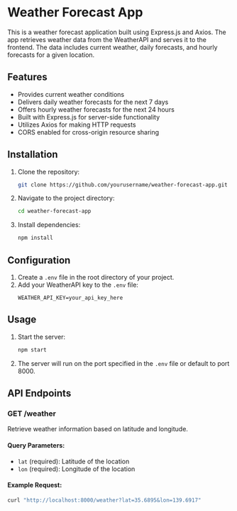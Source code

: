 # Weather Forecast App

This is a weather forecast application built using Express.js and Axios. The app retrieves weather data from the WeatherAPI and serves it to the frontend. The data includes current weather, daily forecasts, and hourly forecasts for a given location.

## Features

- Provides current weather conditions
- Delivers daily weather forecasts for the next 7 days
- Offers hourly weather forecasts for the next 24 hours
- Built with Express.js for server-side functionality
- Utilizes Axios for making HTTP requests
- CORS enabled for cross-origin resource sharing

## Installation

1. Clone the repository:
    ```bash
    git clone https://github.com/yourusername/weather-forecast-app.git
    ```
2. Navigate to the project directory:
    ```bash
    cd weather-forecast-app
    ```
3. Install dependencies:
    ```bash
    npm install
    ```

## Configuration

1. Create a `.env` file in the root directory of your project.
2. Add your WeatherAPI key to the `.env` file:
    ```plaintext
    WEATHER_API_KEY=your_api_key_here
    ```

## Usage

1. Start the server:
    ```bash
    npm start
    ```
2. The server will run on the port specified in the `.env` file or default to port 8000.

## API Endpoints

### GET /weather

Retrieve weather information based on latitude and longitude.

#### Query Parameters:
- `lat` (required): Latitude of the location
- `lon` (required): Longitude of the location

#### Example Request:
```bash
curl "http://localhost:8000/weather?lat=35.6895&lon=139.6917"
